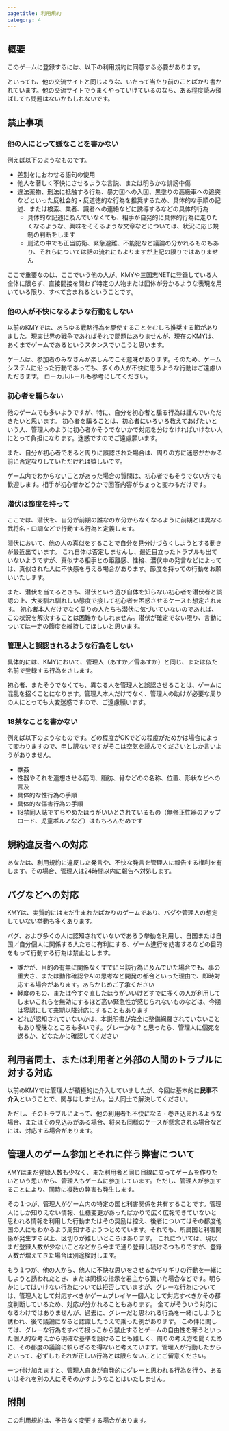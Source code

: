 ```yaml
---
pagetitle: 利用規約
category: 4
---
```


## 概要

このゲームに登録するには、以下の利用規約に同意する必要があります。

といっても、他の交流サイトと同じような、いたって当たり前のことばかり書かれています。他の交流サイトでうまくやっていけているのなら、ある程度読み飛ばしても問題はないかもしれないです。

## 禁止事項

### 他の人にとって嫌なことを書かない

例えば以下のようなものです。

* 差別をにおわせる語句の使用
* 他人を著しく不快にさせるような言説、または明らかな誹謗中傷
* 違法薬物、刑法に抵触する行為、暴力団への入団、黒塗りの高級車への追突などといった反社会的・反道徳的な行為を推奨するため、具体的な手順の記述、または検索、業者、識者への連絡などに誘導するなどの具体的行為
  * 具体的な記述に及んでいなくても、相手が自発的に具体的行為に走りたくなるような、興味をそそるような文章などについては、状況に応じ規制の判断をします
  * 刑法の中でも正当防衛、緊急避難、不能犯など議論の分かれるものもあり、それらについては話の流れにもよりますが上記の限りではありません

ここで重要なのは、ここでいう他の人が、KMYや三国志NETに登録している人全体に限らず、直接間接を問わず特定の人物または団体が分かるような表現を用いている限り、すべて含まれるということです。

### 他の人が不快になるような行動をしない

以前のKMYでは、あらゆる戦略行為を駆使することをむしろ推奨する節がありました。現実世界の戦争であればそれで問題はありませんが、現在のKMYは、あくまでゲームであるというスタンスでいこうと思います。

ゲームは、参加者のみなさんが楽しんでこそ意味があります。そのため、ゲームシステムに沿った行動であっても、多くの人が不快に思うような行動はご遠慮いただきます。
ローカルルールも参考にしてください。

### 初心者を騙らない

他のゲームでも多いようですが、特に、自分を初心者と騙る行為は謹んでいただきたいと思います。
初心者を騙ることは、初心者にいろいろ教えてあげたいという人、管理人のように初心者かそうでないかで対応を分けなければいけない人にとって負担になります。迷惑ですのでご遠慮願います。

また、自分が初心者であると周りに誤認された場合は、周りの方に迷惑がかかる前に否定なりしていただければ嬉しいです。

ゲーム内でわからないことがあった場合の質問は、初心者でもそうでない方でも歓迎します。相手が初心者かどうかで回答内容がちょっと変わるだけです。

### 潜伏は節度を持って

ここでは、潜伏を、自分が前期の誰なのか分からなくなるように前期とは異なる武将名・口調などで行動する行為と定義します。

潜伏において、他の人の真似をすることで自分を見分けづらくしようとする動きが最近出ています。
これ自体は否定しませんし、最近目立ったトラブルも出ていないようですが、真似する相手との距離感、性格、潜伏中の発言などによっては、真似された人に不快感を与える場合があります。節度を持っての行動をお願いいたします。

また、潜伏を当てるときも、潜伏という遊び自体を知らない初心者を潜伏者と誤認の上、大変馴れ馴れしい態度で接して初心者を困惑させるケースも想定されます。
初心者本人だけでなく周りの人たちも潜伏に気づいていないのであれば、この状況を解決することは困難かもしれません。潜伏が確定でない限り、言動については一定の節度を維持してほしいと思います。

### 管理人と誤認されるような行為をしない

具体的には、KMYにおいて、管理人（あすか／雪あすか）と同じ、または似た名前で登録する行為をさします。

初心者、またそうでなくても、異なる人を管理人と誤認させることは、ゲームに混乱を招くことになります。管理人本人だけでなく、管理人の助けが必要な周りの人にとっても大変迷惑ですので、ご遠慮願います。

### 18禁なことを書かない

例えば以下のようなものです。どの程度がOKでどの程度がだめかは場合によって変わりますので、申し訳ないですがそこは空気を読んでくださいとしか言いようがありません。

* 獣姦
* 性器やそれを連想させる筋肉、脂肪、骨などのの名称、位置、形状などへの言及
* 具体的な性行為の手順
* 具体的な傷害行為の手順
* 18禁同人誌ですらやめたほうがいいとされているもの（無修正性器のアップロード、児童ポルノなど）はもちろんだめです

## 規約違反者への対応

あなたは、利用規約に違反した発言や、不快な発言を管理人に報告する権利を有します。その場合、管理人は24時間以内に報告へ対処します。

## バグなどへの対応

KMYは、実質的にはまだ生まれたばかりのゲームであり、バグや管理人の想定していない挙動も多くあります。

バグ、および多くの人に認知されていないであろう挙動を利用し、自国または自国／自分個人に関係する人たちに有利にする、ゲーム進行を妨害するなどの目的をもって行動する行為は禁止とします。

* 誰かが、目的の有無に関係なくすでに当該行為に及んでいた場合でも、事の重大さ、または動作確認やAIの思考など開発の都合といった理由で、即時対応する場合があります。あらかじめご了承ください
* 軽度のもの、または今すぐ直したほうがいいけどすでに多くの人が利用してしまいこれらを無効にするほど高い緊急性が感じられないものなどは、今期は容認にして来期以降対応にすることもあります
* どれが認知されていないかは、本説明書が完全に整備網羅されていないこともあり曖昧なところも多いです。グレーかな？と思ったら、管理人に個宛を送るか、どなたかに確認してください

## 利用者同士、または利用者と外部の人間のトラブルに対する対応

以前のKMYでは管理人が積極的に介入していましたが、今回は基本的に**民事不介入**ということで、関与はしません。当人同士で解決してください。

ただし、そのトラブルによって、他の利用者も不快になる・巻き込まれるような場合、またはその見込みがある場合、将来も同様のケースが懸念される場合などには、対応する場合があります。

## 管理人のゲーム参加とそれに伴う弊害について

KMYはまだ登録人数も少なく、また利用者と同じ目線に立ってゲームを作りたいという思いから、管理人もゲームに参加しています。ただし、管理人が参加することにより、同時に複数の弊害も発生します。

その１つが、管理人がゲーム内の特定の国と利害関係を共有することです。管理人にしか知りえない情報、仕様変更があったばかりで広く広報できていないと思われる情報を利用した行動またはその奨励は控え、後者についてはその都度他国の人にもわかるよう周知するようつとめています。それでも、所属国と利害関係が発生する以上、区切りが難しいところはあります。
これについては、現状まだ登録人数が少ないことなどから今まで通り登録し続けるつもりですが、登録人数が増えてきた場合は別途検討します。

もう１つが、他の人から、他人に不快な思いをさせるかギリギリの行動を一緒にしようと誘われたとき、または同様の指示を君主から頂いた場合などです。明らかにしてはいけない行為については拒否していますが、グレーな行為については、管理人として対応すべきかゲームプレイヤー個人として対応すべきかその都度判断しているため、対応が分かれることもあります。
全てがそういう対応になるわけではありませんが、過去に、グレーだと思われる行為を一緒にしようと誘われ、後で議論になると認識したうえで乗った例があります。
この件に関しては、グレーな行為をすべて根っこから禁止するとゲームの自由性を奪うといった個人的な考えから明確な基準を設けることも難しく、周りの考え方を聞くために、その都度の議論に頼らざるを得ないと考えています。管理人が行動したからといって、必ずしもそれが正しい行為とは限らないことにご留意ください。

一つ付け加えますと、管理人自身が自発的にグレーと思われる行為を行う、あるいはそれを別の人にそそのかすようなことはいたしません。

## 附則

この利用規約は、予告なく変更する場合があります。
